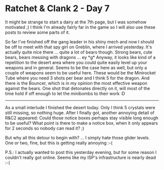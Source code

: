 # Ratchet & Clank 2 - Day 7

It might be strange to start a dairy at the 7th page, but I was somehow motivated ;) I think I'm already fairly far in the game so I will also use these posts to review some parts of it. 

So far I've finished off the gang leader in his shiny mech and now I should be off to meet with that spy girl on Greblin, where I arrived yesterday. It's actually quite nice there ... quite a lot of bears though. Strong bears, cute bears, bears messing with dragons ... ey \*g\* Anyway, it looks like kind of a repetition to the desert area where you could quite easily level up your weapons and in general. Seems to be the case here as well, but only a couple of weapons seem to be useful here. These would be the Minirocket Tube where you need 3 shots per bear and I think 5 for the dragon. And there is the Bouncer, which is in my opinion the most effective weapon against the bears. One shot that detonates directly on it, will most of the time hold if off enough to let the minibombs to their work :D

-------------------------------



As a small interlude I finished the desert today. Only I think 5 crystals were still missing, so nothing huge. After I finally got, another annoying detail of R&amp;C2 appeared: Could those notice boxes perhaps stay visible long enough to be useful? What point is there to make a notice box, when it only appears for 2 seconds so nobody can read it? ;)

But why all this detour to begin with? ... I simply hate those glider levels. One or two, fine, but this is getting really annoying :-(

P.S.: I actually wanted to post this yesterday evening, but for some reason I couldn't really got online. Seems like my ISP's infrastructure is nearly dead :-(